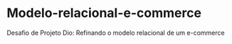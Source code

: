 # Modelo-relacional-e-commerce
Desafio de Projeto Dio: Refinando o modelo relacional de um e-commerce
